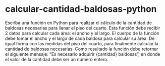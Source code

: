 # calcular-cantidad-baldosas-python
Escriba una función en Python para realizar el cálculo de la cantidad de baldosas necesarias para llenar el piso del cuarto. Esta función debe recibir 2 datos para calcular cada área: el ancho y el largo. El cuerpo de la función debe tomar el ancho y el largo de cada baldosa para calcular su área. De igual forma con las medidas del piso del cuarto, para finalmente calcular la cantidad de baldosas necesarias. Como resultado la función debe retornar el siguiente mensaje: “Es necesario adquirir {cantidad} baldosas”, en donde el valor de la cantidad debe ser un número entero.
